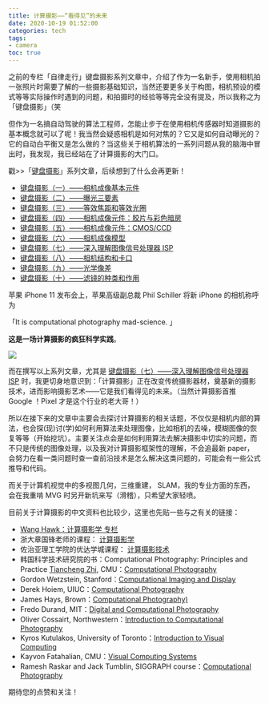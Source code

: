 ```yaml
---
title: 计算摄影——“看得见”的未来
date: 2020-10-19 01:52:00
categories: tech
tags: 
- camera
toc: true
---
```


之前的专栏「自律走行」键盘摄影系列文章中，介绍了作为一名新手，使用相机拍一张照片时需要了解的一些摄影基础知识，当然还要更多关于构图，相机预设的模式等等实际操作时遇到的问题，和拍摄时的经验等等完全没有提及，所以我称之为「键盘摄影」（笑

但作为一名搞自动驾驶的算法工程师，怎能止步于在使用相机传感器时知道摄影的基本概念就可以了呢！我当然会疑惑相机是如何对焦的？它又是如何自动曝光的？它的自动白平衡又是怎么做的？当这些关于相机算法的一系列问题从我的脑海中冒出时，我发现，我已经站在了计算摄影的大门口。

<!-- more -->

戳>>「[键盘摄影](https://www.zhihu.com/column/jiritsu-soko)」系列文章，后续想到了什么会再更新！

- [键盘摄影（一）——相机成像基本元件](https://zhuanlan.zhihu.com/p/93481287)
- [键盘摄影（二）——曝光三要素](https://zhuanlan.zhihu.com/p/138585113)
- [键盘摄影（三）——等效焦距和等效光圈](https://zhuanlan.zhihu.com/p/138585371)
- [键盘摄影（四）——相机成像元件：胶片与彩色暗房](https://zhuanlan.zhihu.com/p/139384545)
- [键盘摄影（五）——相机成像元件：CMOS/CCD](https://zhuanlan.zhihu.com/p/139394687)
- [键盘摄影（六）——相机成像模型](https://zhuanlan.zhihu.com/p/138585667)
- [键盘摄影（七）——深入理解图像信号处理器 ISP](https://zhuanlan.zhihu.com/p/139432684)
- [键盘摄影（八）——相机结构和卡口](https://zhuanlan.zhihu.com/p/263018344)
- [键盘摄影（九）——光学像差](https://zhuanlan.zhihu.com/p/263867036)
- [键盘摄影（十）——滤镜的种类和作用](https://zhuanlan.zhihu.com/p/412506198)


苹果 iPhone 11 发布会上，苹果高级副总裁 Phil Schiller 将新 iPhone 的相机称呼为

「It is computational photography mad-science. 」

**这是一场计算摄影的疯狂科学实践**。

![](https://pic1.zhimg.com/80/v2-c255b5ec1206450551713ee7c63c33d8_720w.jpg)

而在撰写以上系列文章，尤其是 [键盘摄影（七）——深入理解图像信号处理器 ISP](https://zhuanlan.zhihu.com/p/139432684) 时，我更切身地意识到：「计算摄影」正在改变传统摄影器材，奠基新的摄影技术，进而影响摄影艺术——它是我们看得见的未来。（当然计算摄影首推 Google ！Pixel 才是这个行业的老大哥！）

所以在接下来的文章中主要会去探讨计算摄影的相关话题，不仅仅是相机内部的算法，也会探(现)讨(学)如何利用算法来处理图像，比如相机的去噪，模糊图像的恢复等等（开始挖坑）。主要关注点会是如何利用算法去解决摄影中切实的问题，而不只是传统的图像处理，以及我对计算摄影框架性的理解，不会追最新 paper，会努力在看一类问题时查一查前沿技术是怎么解决这类问题的，可能会有一些公式推导和代码。

而关于计算机视觉中的多视图几何，三维重建， SLAM，我的专业方面的东西，会在我重啃 MVG 时另开新坑来写（滑稽），只希望大家轻喷。

目前关于计算摄影的中文资料也比较少，这里也先贴一些与之有关的链接：

- [Wang Hawk：计算摄影学 专栏](https://www.zhihu.com/column/hawkcp)
- 浙大章国锋老师的课程： [计算摄影学](http://www.cad.zju.edu.cn/home/gfzhang/course/computational-photography/)
- 佐治亚理工学院的优达学城课程： [计算摄影技术](https://cn.udacity.com/course/computational-photography--ud955)
- 韩国科学技术研究院的书：Computational Photography: Principles and Practice
[Tiancheng Zhi](http://www.cs.cmu.edu/~tzhi/), CMU：[Computational Photography](http://graphics.cs.cmu.edu/courses/15-463/2017_fall/)
- Gordon Wetzstein, Stanford：[Computational Imaging and Display](http://stanford.edu/class/ee367/)
- Derek Hoiem, UIUC：[Computational Photography](https://courses.engr.illinois.edu/cs445/fa2015/)
- James Hays, Brown：[Computational Photography)](http://cs.brown.edu/courses/csci1290/)
- Fredo Durand, MIT：[Digital and Computational Photography](http://stellar.mit.edu/S/course/6/sp12/6.815/index.html)
- Oliver Cossairt, Northwestern：[Introduction to Computational Photography](http://users.eecs.northwestern.edu/~ollie/eecs395/eecs395.htm)
- Kyros Kutulakos, University of Toronto：[Introduction to Visual Computing](http://www.cs.toronto.edu/~kyros/courses/320/)
- Kayvon Fatahalian, CMU：[Visual Computing Systems](http://graphics.cs.cmu.edu/courses/15769/fall2016/)
- Ramesh Raskar and Jack Tumblin, SIGGRAPH course：[Computational Photography](http://web.media.mit.edu/~raskar/photo/)

期待您的点赞和关注！
